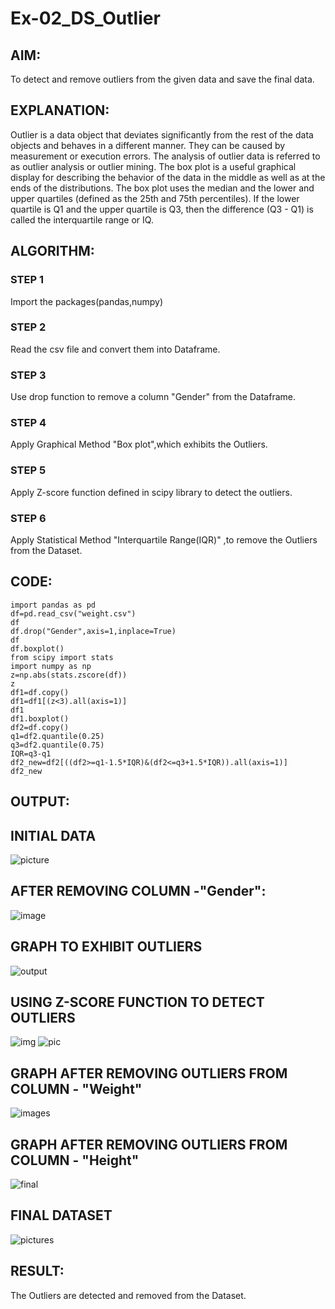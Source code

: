 # Ex-02_DS_Outlier
## AIM:
To detect and remove outliers from the given data and save the final data.
## EXPLANATION:
Outlier is a data object that deviates significantly from the rest of the data objects and behaves in a different manner. They can be caused by measurement or execution errors. The analysis of outlier data is referred to as outlier analysis or outlier mining. The box plot is a useful graphical display for describing the behavior of the data in the middle as well as at the ends of the distributions. The box plot uses the median and the lower and upper quartiles (defined as the 25th and 75th percentiles). If the lower quartile is Q1 and the upper quartile is Q3, then the difference (Q3 - Q1) is called the interquartile range or IQ.

## ALGORITHM:
### STEP 1
Import the packages(pandas,numpy)

### STEP 2
Read the csv file and convert them into Dataframe.

### STEP 3
Use drop function to remove a column "Gender" from the Dataframe.

### STEP 4
Apply Graphical Method "Box plot",which exhibits the Outliers.

### STEP 5
Apply Z-score function defined in scipy library to detect the outliers.

### STEP 6
Apply Statistical Method "Interquartile Range(IQR)" ,to remove the Outliers from the Dataset.

## CODE:
```
import pandas as pd
df=pd.read_csv("weight.csv")
df
df.drop("Gender",axis=1,inplace=True)
df
df.boxplot()
from scipy import stats
import numpy as np
z=np.abs(stats.zscore(df))
z
df1=df.copy()
df1=df1[(z<3).all(axis=1)]
df1
df1.boxplot()
df2=df.copy()
q1=df2.quantile(0.25)
q3=df2.quantile(0.75)
IQR=q3-q1
df2_new=df2[((df2>=q1-1.5*IQR)&(df2<=q3+1.5*IQR)).all(axis=1)]
df2_new
```

## OUTPUT: 
## INITIAL DATA
![picture](./out1.PNG)
## AFTER REMOVING COLUMN -"Gender":
![image](./out2.PNG)
## GRAPH TO EXHIBIT OUTLIERS
![output](./out3.PNG)
## USING Z-SCORE FUNCTION TO DETECT OUTLIERS
![img](./out4.png)
![pic](./out42.png)
## GRAPH AFTER REMOVING OUTLIERS FROM COLUMN - "Weight"
![images](./out5.PNG)
## GRAPH AFTER REMOVING OUTLIERS FROM COLUMN - "Height"
![final](./out52.png)

## FINAL DATASET
![pictures](./out6.PNG)

## RESULT:
The Outliers are detected and removed from the Dataset.